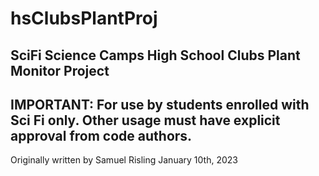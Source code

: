# hsClubsPlantProj

SciFi Science Camps High School Clubs Plant Monitor Project
----------------------------------------------------------------
IMPORTANT: For use by students enrolled with Sci Fi only.
Other usage must have explicit approval from code authors.
----------------------------------------------------------------
Originally written by Samuel Risling
January 10th, 2023